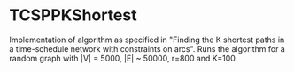# TCSPPKShortest
Implementation of algorithm as specified in "Finding the K shortest paths in a time-schedule network with constraints on arcs".
Runs the algorithm for a random graph with |V| = 5000, |E| ~ 50000, r=800 and K=100.
